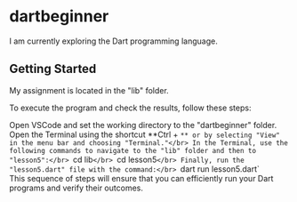 # dartbeginner

I am currently exploring the Dart programming language.

## Getting Started

My assignment is located in the "lib" folder.

To execute the program and check the results, follow these steps: </br>

Open VSCode and set the working directory to the "dartbeginner" folder.</br>
Open the Terminal using the shortcut **Ctrl + `** or by selecting "View" in the menu bar and choosing "Terminal."</br>
In the Terminal, use the following commands to navigate to the "lib" folder and then to "lesson5":</br>
`cd lib`</br>
`cd lesson5`</br>
Finally, run the "lesson5.dart" file with the command:</br>
`dart run lesson5.dart`</br>
This sequence of steps will ensure that you can efficiently run your Dart programs and verify their outcomes.







